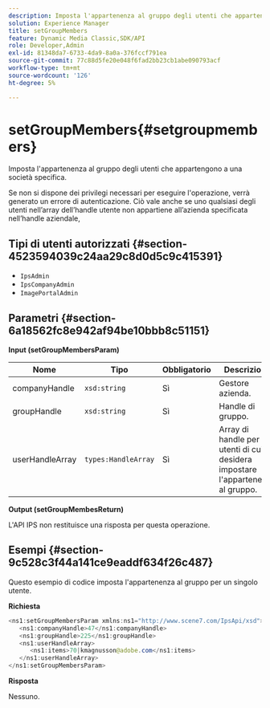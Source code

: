 ```yaml
---
description: Imposta l'appartenenza al gruppo degli utenti che appartengono a una società specifica.
solution: Experience Manager
title: setGroupMembers
feature: Dynamic Media Classic,SDK/API
role: Developer,Admin
exl-id: 81348da7-6733-4da9-8a0a-376fccf791ea
source-git-commit: 77c88d5fe20e048f6fad2bb23cb1abe090793acf
workflow-type: tm+mt
source-wordcount: '126'
ht-degree: 5%

---
```


# setGroupMembers{#setgroupmembers}

Imposta l&#39;appartenenza al gruppo degli utenti che appartengono a una società specifica.

Se non si dispone dei privilegi necessari per eseguire l&#39;operazione, verrà generato un errore di autenticazione. Ciò vale anche se uno qualsiasi degli utenti nell’array dell’handle utente non appartiene all’azienda specificata nell’handle aziendale,

## Tipi di utenti autorizzati {#section-4523594039c24aa29c8d0d5c9c415391}

* `IpsAdmin`
* `IpsCompanyAdmin`
* `ImagePortalAdmin`

## Parametri {#section-6a18562fc8e942af94be10bbb8c51151}

**Input (setGroupMembersParam)**

| Nome | Tipo | Obbligatorio | Descrizione |
|---|---|---|---|
| companyHandle | `xsd:string` | Sì | Gestore azienda. |
| groupHandle | `xsd:string` | Sì | Handle di gruppo. |
| userHandleArray | `types:HandleArray` | Sì | Array di handle per gli utenti di cui si desidera impostare l&#39;appartenenza al gruppo. |

**Output (setGroupMembesReturn)**

L&#39;API IPS non restituisce una risposta per questa operazione.

## Esempi {#section-9c528c3f44a141ce9eaddf634f26c487}

Questo esempio di codice imposta l&#39;appartenenza al gruppo per un singolo utente.

**Richiesta**

```java
<ns1:setGroupMembersParam xmlns:ns1="http://www.scene7.com/IpsApi/xsd">
   <ns1:companyHandle>47</ns1:companyHandle>
   <ns1:groupHandle>225</ns1:groupHandle>
   <ns1:userHandleArray>
      <ns1:items>70|kmagnusson@adobe.com</ns1:items>
   </ns1:userHandleArray>
</ns1:setGroupMembersParam>
```

**Risposta**

Nessuno.
